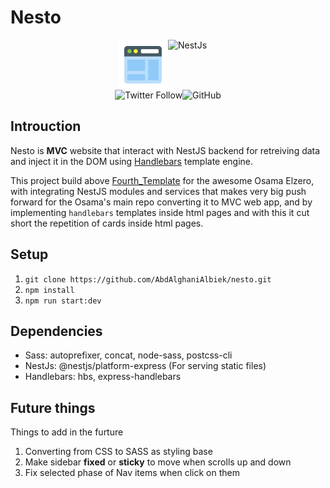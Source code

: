 # Nesto 

<div style="display:flex; justify-content:center; align-items:center;"> 
    <img style="width: 80px; height: 80px" src="https://github.com/AbdAlghaniAlbiek/nesto/blob/main/src/public/logo/nesto.svg"; alt="nesto-logo";/>
    <img style="width: 80px; height: 80px" src="https://d33wubrfki0l68.cloudfront.net/e937e774cbbe23635999615ad5d7732decad182a/26072/logo-small.ede75a6b.svg" alt="NestJs";/> 
</div>
<div style="display:flex; justify-content: center;">
    <img alt="Twitter Follow" src="https://img.shields.io/twitter/follow/AbdAlbiek?style=social">
    <img alt="GitHub" src="https://img.shields.io/github/license/AbdAlghaniAlbiek/herafi-nestjs-backend">
</div>

## Introuction

Nesto is **MVC** website that interact with NestJS backend for retreiving data and inject it in the DOM using [Handlebars](https://handlebarsjs.com/) template engine.

This project build above [Fourth_Template](https://github.com/ElzeroWebSchool/HTML_And_CSS_Template_Four) for the awesome Osama Elzero, with integrating NestJS modules and services that makes very big push forward for the Osama's main repo converting it to MVC web app, and by implementing `handlebars` templates inside html pages and with this it cut short the repetition of cards inside html pages.

## Setup

1. `git clone https://github.com/AbdAlghaniAlbiek/nesto.git`
2. `npm install`
3. `npm run start:dev`

## Dependencies

-   Sass: autoprefixer, concat, node-sass, postcss-cli
-   NestJs: @nestjs/platform-express (For serving static files)
-   Handlebars: hbs, express-handlebars

## Future things

Things to add in the furture

1. Converting from CSS to SASS as styling base
2. Make sidebar **fixed** or **sticky** to move when scrolls up and down
3. Fix selected phase of Nav items when click on them
